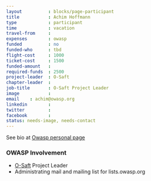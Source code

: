 ```yaml
---
layout          : blocks/page-participant
title           : Achim Hoffmann
type            : participant
time            : vacation
travel-from     :
expenses        : owasp
funded          : no
funded-who      : tbd
flight-cost     : 1000
ticket-cost     : 1500
funded-amount   :
required-funds  : 2500
project-leader  : O-Saft
chapter-leader  :
job-title       : O-Saft Project Leader
image           : 
email    : achim@owasp.org
linkedin        :
twitter         :
facebook        :
status: needs-image, needs-contact
---
```


See bio at [Owasp personal page](https://www.owasp.org/index.php/User:Achim)


### OWASP Involvement

* [O-Saft](https://www.owasp.org/index.php/O-Saft) Project Leader
* Administrating mail and mailing list for lists.owasp.org
